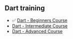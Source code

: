 ## Dart training

* ✅ [Dart - Beginners Course](https://www.udemy.com/course/dart-beginners-course/)
* [Dart - Intermediate Course](https://www.udemy.com/course/dart-intermediate-course/)
* [Dart - Advanced Course](https://www.udemy.com/course/dart-advanced-course/)